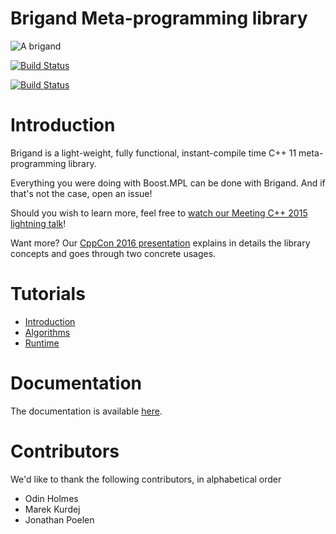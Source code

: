 Brigand Meta-programming library
================================

![A brigand](https://raw.githubusercontent.com/wiki/edouarda/brigand/brigand_small.jpg)

[![Build Status](https://travis-ci.org/edouarda/brigand.svg?branch=master)](https://travis-ci.org/edouarda/brigand)

[![Build Status](https://ci.appveyor.com/api/projects/status/github/edouarda/brigand)](https://ci.appveyor.com/project/edouarda/brigand)

# Introduction

Brigand is a light-weight, fully functional, instant-compile time C++ 11 meta-programming library.

Everything you were doing with Boost.MPL can be done with Brigand. And if that's not the case, open an issue!

Should you wish to learn more, feel free to [watch our Meeting C++ 2015 lightning talk](https://www.youtube.com/watch?v=B8XSDhWx7hY)!

Want more? Our [CppCon 2016 presentation](https://www.youtube.com/watch?v=ky0JdPh_LgE) explains in details the library concepts and goes through two concrete usages.

# Tutorials

 * [Introduction](https://github.com/edouarda/brigand/wiki/Introduction)
 * [Algorithms](https://github.com/edouarda/brigand/wiki/Algorithms)
 * [Runtime](https://github.com/edouarda/brigand/wiki/Runtime)

# Documentation

The documentation is available [here](https://github.com/edouarda/brigand/wiki).

# Contributors

We'd like to thank the following contributors, in alphabetical order

 * Odin Holmes
 * Marek Kurdej
 * Jonathan Poelen
